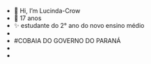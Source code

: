 - 👋 Hi, I’m Lucinda-Crow
- 🌱 17 anos
- ✨ estudante do 2° ano do novo ensino médio
- 
- #COBAIA DO GOVERNO DO PARANÁ
- 
- 


<!---
Lucinda-Crow/Lucinda-Crow is a ✨ special ✨ repository because its `README.md` (this file) appears on your GitHub profile.
You can click the Preview link to take a look at your changes.
--->

